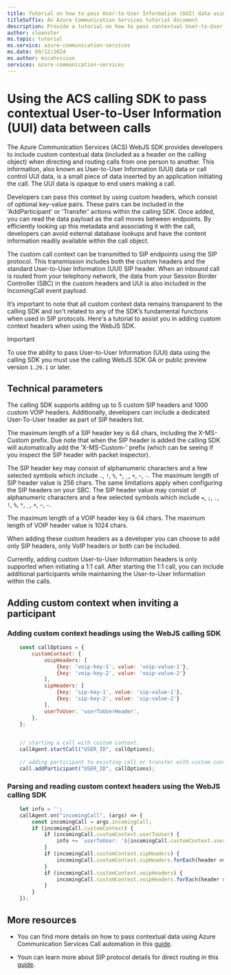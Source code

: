 ```yaml
---
title: Tutorial on how to pass User-to-User Information (UUI) data using your Azure Communication Services WebJS SDK
titleSuffix: An Azure Communication Services tutorial document
description: Provide a tutorial on how to pass contextual User-to-User Information (UUI) information using calling SDK
author: sloanster
ms.topic: tutorial
ms.service: azure-communication-services
ms.date: 09/12/2024
ms.author: micahvivion
services: azure-communication-services
---
```


# Using the ACS calling SDK to pass contextual User-to-User Information (UUI) data between calls

The Azure Communication Services (ACS) WebJS SDK provides developers to include custom contextual data (included as a header on the calling object) when directing and routing calls from one person to another.  This information, also known as User-to-User Information (UUI) data or call control UUI data, is a small piece of data inserted by an application initiating the call. The UUI data is opaque to end users making a call.

Developers can pass this context by using custom headers, which consist of optional key-value pairs. These pairs can be included in the 'AddParticipant' or 'Transfer' actions within the calling SDK. Once added, you can read the data payload as the call moves between endpoints. By efficiently looking up this metadata and associating it with the call, developers can avoid external database lookups and have the content information readily available within the call object.

The custom call context can be transmitted to SIP endpoints using the SIP protocol. This transmission includes both the custom headers and the standard User-to-User Information (UUI) SIP header. When an inbound call is routed from your telephony network, the data from your Session Border Controller (SBC) in the custom headers and UUI is also included in the IncomingCall event payload.

It’s important to note that all custom context data remains transparent to the calling SDK and isn't related to any of the SDK’s fundamental functions when used in SIP protocols. Here's a tutorial to assist you in adding custom context headers when using the WebJS SDK.


> [!IMPORTANT]
> To use the ability to pass User-to-User Information (UUI) data using the calling SDK you must use the calling WebJS SDK GA or public preview version `1.29.1` or later.

## Technical parameters
The calling SDK supports adding up to 5 custom SIP headers and 1000 custom VOIP headers. Additionally, developers can include a dedicated User-To-User header as part of SIP headers list.

The maximum length of a SIP header key is 64 chars, including the X-MS-Custom prefix. Due note that when the SIP header is added the calling SDK will automatically add the ‘X-MS-Custom-’ prefix (which can be seeing if you inspect the SIP header with packet inspector).

The SIP header key may consist of alphanumeric characters and a few selected symbols which include `.`, `!`, `%`, `*`, `_`, `+`, `~`, `-`. The maximum length of SIP header value is 256 chars. The same limitations apply when configuring the SIP headers on your SBC. The SIP header value may consist of alphanumeric characters and a few selected symbols which include `=`, `;`, `.`, `!`, `%`, `*`, `_`, `+`, `~`, `-`.

The maximum length of a VOIP header key is 64 chars. The maximum length of VOIP header value is 1024 chars.

When adding these custom headers as a developer you can choose to add only SIP headers, only VoIP headers or both can be included.

Currently, adding custom User-to-User Information headers is only supported when initiating a 1:1 call. After starting the 1:1 call, you can include additional participants while maintaining the User-to-User Information within the calls. 

## Adding custom context when inviting a participant

### Adding custom context headings using the WebJS calling SDK

```js
    const callOptions = {
        customContext: {
            voipHeaders: [
                {key: 'voip-key-1', value: 'voip-value-1'},
                {key: 'voip-key-2', value: 'voip-value-2'}
            ],
            sipHeaders: [
                {key: 'sip-key-1', value: 'sip-value-1'},
                {key: 'sip-key-2', value: 'sip-value-2'}
            ],
            userToUser: 'userToUserHeader',
        },
    };
 

    // starting a call with custom context.
    callAgent.startCall("USER_ID", callOptions);
    
    // adding participant to existing call or transfer with custom context.
    call.addParticipant("USER_ID", callOptions);
 ```

 ### Parsing and reading custom context headers using the WebJS calling SDK
```js
    let info = '';
    callAgent.on("incomingCall", (args) => {
        const incomingCall = args.incomingCall;
        if (incomingCall.customContext) {
            if (incomingCall.customContext.userToUser) {
                info += `userToUser: '${incomingCall.customContext.userToUser}'\n`;
            }
            if (incomingCall.customContext.sipHeaders) {
                incomingCall.customContext.sipHeaders.forEach(header => info += `sip: ${header.key}: '${header.value}'\n`);
            }
            if (incomingCall.customContext.voipHeaders) {
                incomingCall.customContext.voipHeaders.forEach(header => info += `voip: ${header.key}: '${header.value}'\n`);
            }
        }
    });

```

## More resources

- You can find more details on how to pass contextual data using Azure Communication Services Call automation in this [guide](../../../how-tos/call-automation/custom-context.md).

- Youn can learn more about SIP protocol details for direct routing in this [guide](../../../concepts/telephony/direct-routing-sip-specification.md).
